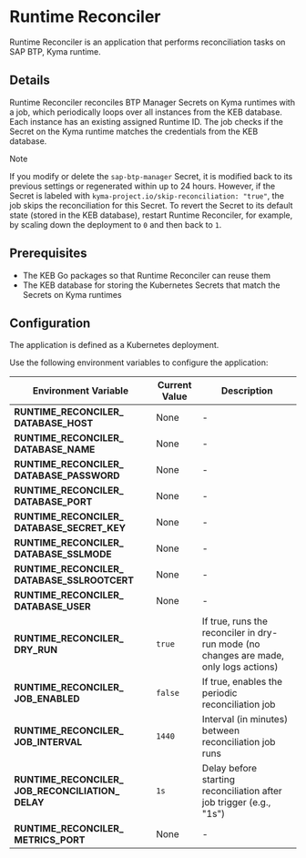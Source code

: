 # Runtime Reconciler

Runtime Reconciler is an application that performs reconciliation tasks on SAP BTP, Kyma runtime.

## Details

Runtime Reconciler reconciles BTP Manager Secrets on Kyma runtimes with a job, 
which periodically loops over all instances from the KEB database. Each instance has an existing assigned Runtime ID. 
The job checks if the Secret on the Kyma runtime matches the credentials from the KEB database.

> [!NOTE] 
> If you modify or delete the `sap-btp-manager` Secret, it is modified back to its previous settings or regenerated within up to 24 hours. However, if the Secret is labeled with `kyma-project.io/skip-reconciliation: "true"`, the job skips the reconciliation for this Secret.
> To revert the Secret to its default state (stored in the KEB database), restart Runtime Reconciler, for example, by scaling down the deployment to `0` and then back to `1`.

## Prerequisites

* The KEB Go packages so that Runtime Reconciler can reuse them
* The KEB database for storing the Kubernetes Secrets that match the Secrets on Kyma runtimes

## Configuration

The application is defined as a Kubernetes deployment.

Use the following environment variables to configure the application:

| Environment Variable | Current Value | Description |
|---------------------|------------------------------|---------------------------------------------------------------|
| **RUNTIME_RECONCILER_&#x200b;DATABASE_HOST** | None | - |
| **RUNTIME_RECONCILER_&#x200b;DATABASE_NAME** | None | - |
| **RUNTIME_RECONCILER_&#x200b;DATABASE_PASSWORD** | None | - |
| **RUNTIME_RECONCILER_&#x200b;DATABASE_PORT** | None | - |
| **RUNTIME_RECONCILER_&#x200b;DATABASE_SECRET_KEY** | None | - |
| **RUNTIME_RECONCILER_&#x200b;DATABASE_SSLMODE** | None | - |
| **RUNTIME_RECONCILER_&#x200b;DATABASE_SSLROOTCERT** | None | - |
| **RUNTIME_RECONCILER_&#x200b;DATABASE_USER** | None | - |
| **RUNTIME_RECONCILER_&#x200b;DRY_RUN** | <code>true</code> | If true, runs the reconciler in dry-run mode (no changes are made, only logs actions) |
| **RUNTIME_RECONCILER_&#x200b;JOB_ENABLED** | <code>false</code> | If true, enables the periodic reconciliation job |
| **RUNTIME_RECONCILER_&#x200b;JOB_INTERVAL** | <code>1440</code> | Interval (in minutes) between reconciliation job runs |
| **RUNTIME_RECONCILER_&#x200b;JOB_RECONCILIATION_&#x200b;DELAY** | <code>1s</code> | Delay before starting reconciliation after job trigger (e.g., "1s") |
| **RUNTIME_RECONCILER_&#x200b;METRICS_PORT** | None | - |
